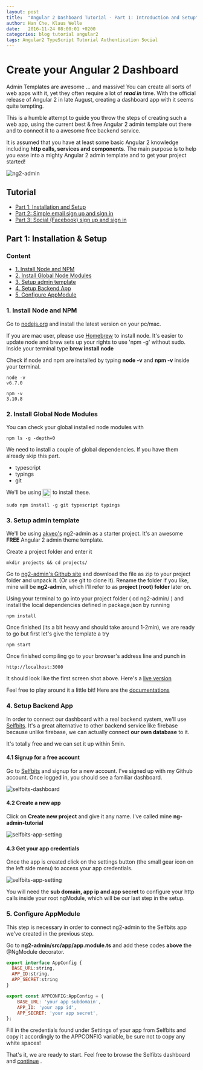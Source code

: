 ```yaml
---
layout: post
title:  "Angular 2 Dashboard Tutorial - Part 1: Introduction and Setup"
author: Han Che, Klaus Welle
date:   2016-11-24 08:00:01 +0200
categories: blog tutorial angular2
tags: Angular2 TypeScript Tutorial Authentication Social
---
```


# Create your Angular 2 Dashboard

Admin Templates are awesome ...  and massive! You can create all sorts of web apps with it,
yet they often require a lot of __*read in*__ time. With the official release of Angular 2 in late August,
creating a dashboard app with it seems quite tempting.

This is a humble attempt to guide you throw the steps of creating such a web app,
using the current best & free Angular 2 admin template out there and to connect it to a awesome free backend service.

<div class="alert alert-info" role="alert">
It is assumed that you have at least some basic Angular 2 knowledge including <strong>http calls, services and components</strong>. The main purpose is to help you ease into a mighty Angular 2 admin template and to get your project started!
</div>

![ng2-admin](/images/setup-tutorial/ng2-admin.png)

## Tutorial

- [Part 1: Installation and Setup](dashboard-tutorial-part1-setup)
- [Part 2: Simple email sign up and sign in](dashboard-tutorial-part2-email-auth)
- [Part 3: Social (Facebook) sign up and sign in](dashboard-tutorial-part3-social-auth)


## Part 1: Installation & Setup

### Content

- [1. Install Node and NPM](#install-node-and-npm)
- [2. Install Global Node Modules](#install-global-node-modules)
- [3. Setup admin template](#setup-admin-template)
- [4. Setup Backend App](#setup-backend-app)
- [5. Configure AppModule](#configure-appmodule)

### 1. Install Node and NPM

Go to [nodejs.org](https://nodejs.org) and install the latest version on your pc/mac.

If you are mac user, please use [Homebrew](http://brew.sh) to install node.
It's easier to update node and brew sets up your rights to use 'npm -g' without sudo.
Inside your terminal type **brew install node**

Check if node and npm are installed by typing **node -v** and **npm -v** inside your terminal.

```
node -v
v6.7.0

npm -v
3.10.8
```

### 2. Install Global Node Modules


You can check your global installed node modules with
```
npm ls -g -depth=0
```

We need to install a couple of global dependencies. If you have them already skip this part.

* typescript
* typings
* git

We'll be using <img src="https://upload.wikimedia.org/wikipedia/commons/d/db/Npm-logo.svg" height="22" align="top"> to install these.

```
sudo npm install -g git typescript typings
```

### 3. Setup admin template

We'll be using [akveo's](https://github.com/akveo/ng2-admin) ng2-admin as a starter project. It's an awesome **FREE** Angular 2 admin theme template.

Create a project folder and enter it
```
mkdir projects && cd projects/
```

Go to [ng2-admin's Github site](https://github.com/akveo/ng2-admin) and download the file as zip to your project folder and unpack it. (Or use git to clone it).
Rename the folder if you like, mine will be **ng2-admin**, which I'll refer to as **project (root) folder** later on.

Using your terminal to go into your project folder ( cd ng2-admin/ ) and install the local dependencies defined in package.json by running

```
npm install
```

Once finished (its a bit heavy and should take around 1-2min), we are ready to go but first let's give the template a try

```
npm start
```
Once finished compiling go to your browser's address line and punch in

```
http://localhost:3000
```

It should look like the first screen shot above. Here's a [live version](http://akveo.com/ng2-admin)

Feel free to play around it a little bit! Here are the [documentations](https://akveo.github.io/ng2-admin/articles/001-getting-started/)



### 4. Setup Backend App

In order to connect our dashboard with a real backend system, we'll use [Selfbits](https://www.selfbits.io?utm_source=blog&utm_medium=ang2tut_part1). It's a great alternative to other backend service like firebase because unlike firebase, we can actually connect **our own database** to it.

It's totally free and we can set it up within 5min.

#### 4.1 Signup for a free account
Go to [Selfbits](https://www.selfbits.io?utm_source=blog&utm_medium=ang2tut_part1) and signup for a new account.
I've signed up with my Github account. Once logged in, you should see a familiar dashboard.

![selfbits-dashboard](/images/setup-tutorial/selfbits-admin-dashboard.png)

#### 4.2 Create a new app
Click on **Create new project** and give it any name. I've called mine **ng-admin-tutorial**

![selfbits-app-setting](/images/setup-tutorial/selfbits-create-project.png)

#### 4.3 Get your app credentials
Once the app is created click on the settings button (the small gear icon on the left side menu) to access your app credentials.

![selfbits-app-setting](/images/setup-tutorial/selfbits-app-setting.png)

You will need the **sub domain, app ip and app secret** to configure your http calls inside your root ngModule, which will be our last step in the setup.

### 5. Configure AppModule

This step is necessary in order to connect ng2-admin to the Selfbits app we've created in the previous step.

Go to **ng2-admin/src/app/app.module.ts** and add these codes **above** the @NgModule decorator.

```js
export interface AppConfig {
  BASE_URL:string,
  APP_ID:string,
  APP_SECRET:string
}

export const APPCONFIG:AppConfig = {
    BASE_URL: 'your app subdomain',
    APP_ID: 'your app id',
    APP_SECRET: 'your app secret',
};

```
Fill in the credentials found under Settings of your app from Selfbits and copy it accordingly to the APPCONFIG variable, be sure not to copy any white spaces!

That's it, we are ready to start. Feel free to browse the Selfibts dashboard and [continue](dashboard-tutorial-part2-email-auth) .
